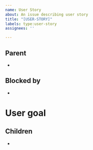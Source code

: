 ```yaml
---
name: User Story
about: An issue describing user story
title: "[USER-STORY]"
labels: type:user-story
assignees: ''

---
```


## Parent
-

## Blocked by
-

# User goal

## Children
-
